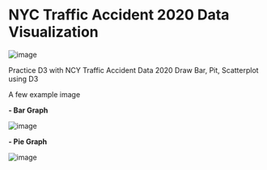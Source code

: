 # NYC Traffic Accident 2020 Data Visualization
![image](https://user-images.githubusercontent.com/73784130/165877881-a90a6505-565e-445c-b601-b9a4ebf16101.png)


Practice D3 with NCY Traffic Accident Data 2020
Draw Bar, Pit, Scatterplot using D3

A few example image


**- Bar Graph**


![image](https://user-images.githubusercontent.com/73784130/165878082-afeb7ce4-ae6d-49a0-a9a2-b6c06fe5c104.png)


**- Pie Graph**


![image](https://user-images.githubusercontent.com/73784130/165878153-ec7def7f-4fa9-490f-a908-3606cb61f116.png)
 
